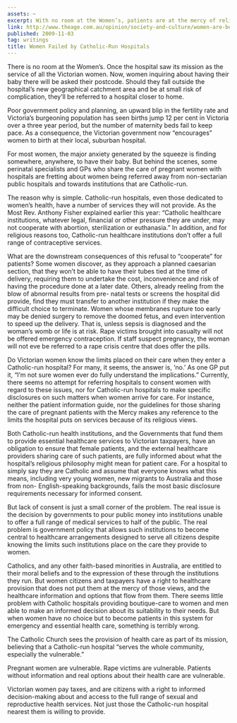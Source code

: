 ```yaml
---
assets: ~
excerpt: With no room at the Women’s, patients are at the mercy of religion
link: http://www.theage.com.au/opinion/society-and-culture/women-are-being-failed-by-our-hospitals-20091102-htcd.html
published: 2009-11-03
tag: writings
title: Women Failed by Catholic-Run Hospitals
---
```

There is no room at the Women’s. Once the hospital saw its mission as
the service of all the Victorian women. Now, women inquiring about
having their baby there will be asked their postcode. Should they fall
outside the hospital’s new geographical catchment area and be at small
risk of complication, they’ll be referred to a hospital closer to home.

Poor government policy and planning, an upward blip in the fertility
rate and Victoria’s burgeoning population has seen births jump 12 per
cent in Victoria over a three year period, but the number of maternity
beds fail to keep pace. As a consequence, the Victorian government now
“encourages” women to birth at their local, suburban hospital.

For most women, the major anxiety generated by the squeeze is finding
somewhere, anywhere, to have their baby. But behind the scenes, some
perinatal specialists and GPs who share the care of pregnant women with
hospitals are fretting about women being referred away from
non-sectarian public hospitals and towards institutions that are
Catholic-run.

The reason why is simple. Catholic-run hospitals, even those dedicated
to women’s health, have a number of services they will not provide. As
the Most Rev. Anthony Fisher explained earlier this year: “Catholic
healthcare institutions, whatever legal, financial or other pressure
they are under, may not cooperate with abortion, sterilization or
euthanasia.” In addition, and for religious reasons too, Catholic-run
healthcare institutions don’t offer a full range of contraceptive
services.

What are the downstream consequences of this refusal to “cooperate” for
patients? Some women discover, as they approach a planned caesarian
section, that they won’t be able to have their tubes tied at the time of
delivery, requiring them to undertake the cost, inconvenience and risk
of having the procedure done at a later date. Others, already reeling
from the blow of abnormal results from pre- natal tests or screens the
hospital did provide, find they must transfer to another institution if
they make the difficult choice to terminate. Women whose membranes
rupture too early may be denied surgery to remove the doomed fetus, and
even intervention to speed up the delivery. That is, unless sepsis is
diagnosed and the woman’s womb or life is at risk. Rape victims brought
into casualty will not be offered emergency contraception. If staff
suspect pregnancy, the woman will not eve be referred to a rape crisis
centre that does offer the pills.

Do Victorian women know the limits placed on their care when they enter
a Catholic-run hospital? For many, it seems, the answer is, ‘no.’ As one
GP put it, “I’m not sure women ever do fully understand the
implications.” Currently, there seems no attempt for referring hospitals
to consent women with regard to these issues, nor for Catholic-run
hospitals to make specific disclosures on such matters when women arrive
for care. For instance, neither the patient information guide, nor the
guidelines for those sharing the care of pregnant patients with the
Mercy makes any reference to the limits the hospital puts on services
because of its religious views.

Both Catholic-run health institutions, and the Governments that fund
them to provide essential healthcare services to Victorian taxpayers,
have an obligation to ensure that female patients, and the external
healthcare providers sharing care of such patients, are fully informed
about what the hospital’s religious philosophy might mean for patient
care. For a hospital to simply say they are Catholic and assume that
everyone knows what this means, including very young women, new migrants
to Australia and those from non- English-speaking backgrounds, fails the
most basic disclosure requirements necessary for informed consent.

But lack of consent is just a small corner of the problem. The real
issue is the decision by governments to pour public money into
institutions unable to offer a full range of medical services to half of
the public. The real problem is government policy that allows such
institutions to become central to healthcare arrangements designed to
serve all citizens despite knowing the limits such institutions place on
the care they provide to women.

Catholics, and any other faith-based minorities in Australia, are
entitled to their moral beliefs and to the expression of these through
the institutions they run. But women citizens and taxpayers have a right
to healthcare provision that does not put them at the mercy of those
views, and the healthcare information and options that flow from them.
There seems little problem with Catholic hospitals providing
boutique-care to women and men able to make an informed decision about
its suitability to their needs. But when women have no choice but to
become patients in this system for emergency and essential health care,
something is terribly wrong.

The Catholic Church sees the provision of health care as part of its
mission, believing that a Catholic-run hospital “serves the whole
community, especially the vulnerable.”

Pregnant women are vulnerable. Rape victims are vulnerable. Patients
without information and real options about their health care are
vulnerable.

Victorian women pay taxes, and are citizens with a right to informed
decision-making about and access to the full range of sexual and
reproductive health services. Not just those the Catholic-run hospital
nearest them is willing to provide.